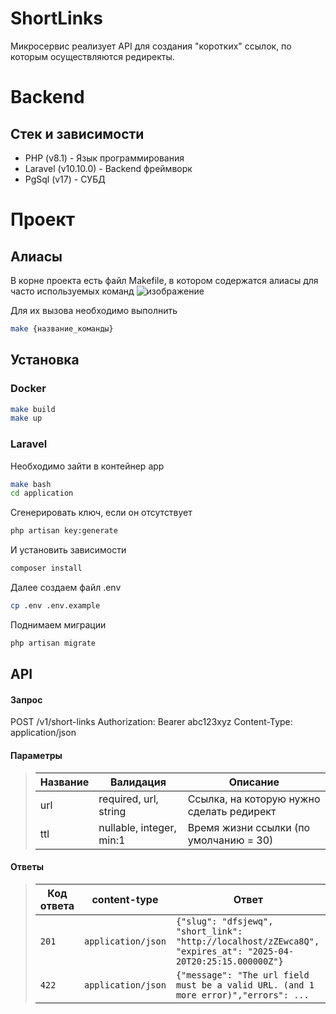 # ShortLinks
Микросервис реализует API для создания "коротких" ссылок, по которым осуществляются редиректы.

# Backend
## Стек и зависимости
- PHP (v8.1) - Язык программирования
- Laravel (v10.10.0) - Backend фреймворк
- PgSql (v17) - СУБД

# Проект

## Алиасы
В корне проекта есть файл Makefile, в котором содержатся алиасы для часто используемых команд
![изображение](https://github.com/user-attachments/assets/87bc3ed4-8129-445c-9b60-d125d6409724)

Для их вызова необходимо выполнить
```sh
make {название_команды}
```

## Установка

### Docker
```sh
make build
make up
```

### Laravel
Необходимо зайти в контейнер app
```sh
make bash
cd application
```
Сгенерировать ключ, если он отсутствует
```sh
php artisan key:generate
```

И установить зависимости
```sh
composer install
```

Далее создаем файл .env
```sh
cp .env .env.example
```

Поднимаем миграции
```sh
php artisan migrate
```

## API
#### Запрос
POST /v1/short-links
Authorization: Bearer abc123xyz
Content-Type: application/json

#### Параметры
> | Название      |  Валидация                  | Описание                                                               |
> |---------------|-----------------------------|------------------------------------------------------------------------|
> | url           | required, url, string       | Ссылка, на которую нужно сделать редирект                              |
> | ttl           | nullable, integer, min:1    | Время жизни ссылки (по умолчанию = 30)                                 |

#### Ответы
> | Код ответа    | content-type                      | Ответ                                                                                                        |
> |---------------|-----------------------------------|--------------------------------------------------------------------------------------------------------------|
> | `201`         | `application/json`                | `{"slug": "dfsjewq", "short_link": "http://localhost/zZEwca8Q", "expires_at": "2025-04-20T20:25:15.000000Z"}`|
> | `422`         | `application/json`                | `{"message": "The url field must be a valid URL. (and 1 more error)","errors": ...`                          |

